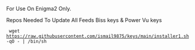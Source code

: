 For Use On Enigma2 Only.

Repos Needed To Update All Feeds Biss keys & Power Vu keys

<code> wget https://raw.githubusercontent.com/ismail9875/keys/main/installer1.sh -qO - | /bin/sh </code>
